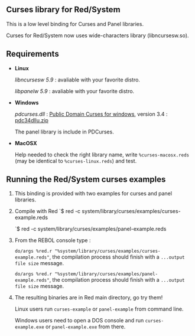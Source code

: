 Curses library for Red/System
------------------------

This is a low level binding for Curses and Panel libraries.

Curses for Red/System now uses wide-characters library (libncursesw.so).

Requirements
------------

*   **Linux**

    *libncursesw 5.9* : avaliable with your favorite distro.

    *libpanelw 5.9* : avaliable with your favorite distro.

*   **Windows**

    *pdcurses.dll* :  [Public Domain Curses for windows](http://sourceforge.net/projects/pdcurses/files/), version 3.4 : [pdc34dllu.zip](http://sourceforge.net/projects/pdcurses/files/pdcurses/3.4/pdc34dllu.zip/download)

    The panel library is include in PDCurses.

*   **MacOSX**

    Help needed to check the right library name, write `%curses-macosx.reds` (may be identical to `%curses-linux.reds`) and test.

Running the Red/System curses examples
------------------------

1. This binding is provided with two examples for curses and panel libraries.

1. Compile with Red
    `$ red -c system/library/curses/examples/curses-example.reds

    `$ red -c system/library/curses/examples/panel-example.reds

1. From the REBOL console type :

    `do/args %red.r "%system/library/curses/examples/curses-example.reds"`, the compilation process should finish with a `...output file size` message.

    `do/args %red.r "%system/library/curses/examples/panel-example.reds"`, the compilation process should finish with a `...output file size` message.

1. The resulting binaries are in Red main directory, go try them!

    Linux users run `curses-example` or `panel-example` from command line.

    Windows users need to open a DOS console and run `curses-example.exe` or `panel-example.exe` from there.

